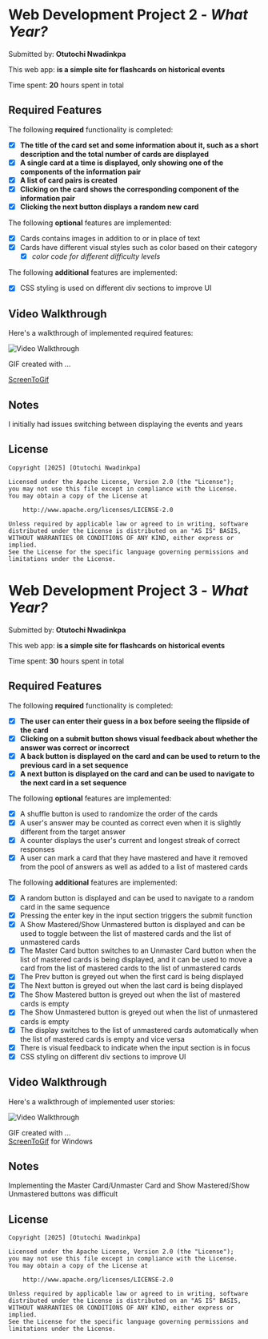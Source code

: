 # Web Development Project 2 - *What Year?*

Submitted by: **Otutochi Nwadinkpa**

This web app: **is a simple site for flashcards on historical events**

Time spent: **20** hours spent in total

## Required Features

The following **required** functionality is completed:

- [x] **The title of the card set and some information about it, such as a short description and the total number of cards are displayed**
- [x] **A single card at a time is displayed, only showing one of the components of the information pair**
- [x] **A list of card pairs is created**
- [x] **Clicking on the card shows the corresponding component of the information pair**
- [x] **Clicking the next button displays a random new card**

The following **optional** features are implemented:

- [x] Cards contains images in addition to or in place of text
- [x] Cards have different visual styles such as color based on their category
  - [x] *color code for different difficulty levels*

The following **additional** features are implemented:

* [x] CSS styling is used on different div sections to improve UI

## Video Walkthrough

Here's a walkthrough of implemented required features:

<img src='public/WhatYearGIF.gif' title='Video Walkthrough' width='' alt='Video Walkthrough' />


GIF created with ...  

[ScreenToGif](https://www.screentogif.com/)

## Notes

I initially had issues switching between displaying the events and years

## License

    Copyright [2025] [Otutochi Nwadinkpa]

    Licensed under the Apache License, Version 2.0 (the "License");
    you may not use this file except in compliance with the License.
    You may obtain a copy of the License at

        http://www.apache.org/licenses/LICENSE-2.0

    Unless required by applicable law or agreed to in writing, software
    distributed under the License is distributed on an "AS IS" BASIS,
    WITHOUT WARRANTIES OR CONDITIONS OF ANY KIND, either express or implied.
    See the License for the specific language governing permissions and
    limitations under the License.




# Web Development Project 3 - *What Year?*

Submitted by: **Otutochi Nwadinkpa**

This web app: **is a simple site for flashcards on historical events**

Time spent: **30** hours spent in total

## Required Features

The following **required** functionality is completed:

- [x] **The user can enter their guess in a box before seeing the flipside of the card**
- [x] **Clicking on a submit button shows visual feedback about whether the answer was correct or incorrect**
- [x] **A back button is displayed on the card and can be used to return to the previous card in a set sequence**
- [x] **A next button is displayed on the card and can be used to navigate to the next card in a set sequence**

The following **optional** features are implemented:

- [x] A shuffle button is used to randomize the order of the cards
- [x] A user's answer may be counted as correct even when it is slightly different from the target answer
- [x] A counter displays the user's current and longest streak of correct responses
- [x] A user can mark a card that they have mastered and have it removed from the pool of answers as well as added to a list of mastered cards

The following **additional** features are implemented:

* [x] A random button is displayed and can be used to navigate to a random card in the same sequence
* [x] Pressing the enter key in the input section triggers the submit function
* [x] A Show Mastered/Show Unmastered button is displayed and can be used to toggle between the list of mastered cards and the list of unmastered cards
* [x] The Master Card button switches to an Unmaster Card button when the list of mastered cards is being displayed, and it can be used to move a card from the list of mastered cards to the list of unmastered cards
* [x] The Prev button is greyed out when the first card is being displayed
* [x] The Next button is greyed out when the last card is being displayed
* [x] The Show Mastered button is greyed out when the list of mastered cards is empty
* [x] The Show Unmastered button is greyed out when the list of unmastered cards is empty
* [x] The display switches to the list of unmastered cards automatically when the list of mastered cards is empty and vice versa
* [x] There is visual feedback to indicate when the input section is in focus
* [x] CSS styling on different div sections to improve UI

## Video Walkthrough

Here's a walkthrough of implemented user stories:

<img src='public/part2.gif' title='Video Walkthrough' width='' alt='Video Walkthrough' />


GIF created with ...  
[ScreenToGif](https://www.screentogif.com/) for Windows

## Notes

Implementing the Master Card/Unmaster Card and Show Mastered/Show Unmastered buttons was difficult

## License

    Copyright [2025] [Otutochi Nwadinkpa]

    Licensed under the Apache License, Version 2.0 (the "License");
    you may not use this file except in compliance with the License.
    You may obtain a copy of the License at

        http://www.apache.org/licenses/LICENSE-2.0

    Unless required by applicable law or agreed to in writing, software
    distributed under the License is distributed on an "AS IS" BASIS,
    WITHOUT WARRANTIES OR CONDITIONS OF ANY KIND, either express or implied.
    See the License for the specific language governing permissions and
    limitations under the License.